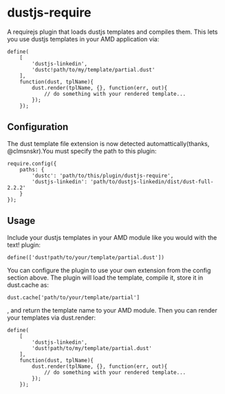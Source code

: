 # dustjs-require

A requirejs plugin that loads dustjs templates and compiles them. This lets you use dustjs templates in your AMD application via:

	define(
		[
			'dustjs-linkedin',
			'dustc!path/to/my/template/partial.dust'
		],
		function(dust, tplName){
			dust.render(tplName, {}, function(err, out){
				// do something with your rendered template...
			});
		});

## Configuration

The dust template file extension is now detected automattically(thanks, @clmsnskr).You must specify the path to this plugin:

	require.config({
		paths: {
			'dustc': 'path/to/this/plugin/dustjs-require',
			'dustjs-linkedin': 'path/to/dustjs-linkedin/dist/dust-full-2.2.2'
		}
	});

## Usage

Include your dustjs templates in your AMD module like you would with the text! plugin:

	define(['dust!path/to/your/template/partial.dust'])

You can configure the plugin to use your own extension from the config section above. The plugin will load the template, compile it, store it in dust.cache as:

	dust.cache['path/to/your/template/partial']

 , and return the template name to your AMD module. Then you can render your templates via dust.render:

	define(
		[
			'dustjs-linkedin',
			'dust!path/to/my/template/partial.dust'
		],
		function(dust, tplName){
			dust.render(tplName, {}, function(err, out){
				// do something with your rendered template...
			});
		});
